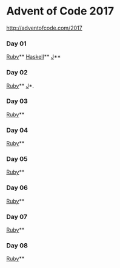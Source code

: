 # Advent of Code 2017

http://adventofcode.com/2017

### Day 01

[Ruby](ruby/01.rb)\*\*
[Haskell](haskell/01.hs)\*\*
[J](j/01.ijs)\*\*

### Day 02

[Ruby](ruby/02.rb)\*\*
[J](j/02.ijs)\*.

### Day 03
[Ruby](ruby/03.rb)\*\*

### Day 04
[Ruby](ruby/04.rb)\*\*

### Day 05
[Ruby](ruby/05.rb)\*\*

### Day 06
[Ruby](ruby/06.rb)\*\*

### Day 07
[Ruby](ruby/07.rb)\*\*

### Day 08
[Ruby](ruby/08.rb)\*\*
